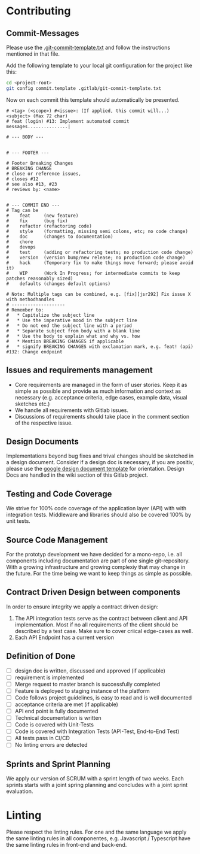 # Contributing

## Commit-Messages

Please use the [.git-commit-template.txt](.git-commit-template.txt) and follow the instructions mentioned
in that file.

Add the following template to your local git configuration for the project like
this:
```bash
cd <project-root>
git config commit.template .gitlab/git-commit-template.txt
```
Now on each commit this template should automatically be presented.


```
# <tag> (<scope>) #<issue>: (If applied, this commit will...) <subject> (Max 72 char)
# feat (login) #13: Implement automated commit messages...............|

# --- BODY ---


# --- FOOTER ---

# Footer Breaking Changes
# BREAKING CHANGE
# close or reference issues,
# closes #12
# see also #13, #23
# reviews by: <name>


# --- COMMIT END ---
# Tag can be
#    feat     (new feature)
#    fix      (bug fix)
#    refactor (refactoring code)
#    style    (formatting, missing semi colons, etc; no code change)
#    doc      (changes to documentation)
#    chore
#    devops
#    test     (adding or refactoring tests; no production code change)
#    version  (version bump/new release; no production code change)
#    hack     (Temporary fix to make things move forward; please avoid it)
#    WIP      (Work In Progress; for intermediate commits to keep patches reasonably sized)
#    defaults (changes default options)

# Note: Multiple tags can be combined, e.g. [fix][jsr292] Fix issue X with methodhandles
# --------------------
# Remember to:
#   * Capitalize the subject line
#   * Use the imperative mood in the subject line
#   * Do not end the subject line with a period
#   * Separate subject from body with a blank line
#   * Use the body to explain what and why vs. how
#   * Mention BREAKING CHANGES if applicable
#   * signify BREAKING CHANGES with exclamation mark, e.g. feat! (api) #132: Change endpoint
```

## Issues and requirements management

- Core requirements are managed in the form of user stories. Keep it as simple
    as possible and provide as much information and context as necessary (e.g.
    acceptance criteria, edge cases, example data, visual sketches etc.)
- We handle all requirements with Gitlab issues.
- Discussions of requirements should take place in the comment section of the
    respective issue.

## Design Documents

Implementations beyond bug fixes and trival changes should be sketched in a
design document. Consider if a design doc is necessary, if you are positiv,
please use the [google design document
template](https://docs.google.com/document/d/1pgMutdDasJb6eN6yK6M95JM8gQ16IKacxxhPXgeL9WY/edit)
for orientation. Design Docs are handled in the wiki section of this Gitlab
project.

## Testing and Code Coverage

We strive for 100% code coverage of the application layer (API) with with
integration tests. Middleware and libraries should also be covered 100% by unit
tests.

## Source Code Management

For the prototyp development we have decided for a mono-repo, i.e. all
components including documentation are part of one single git-repository. With a
growing infrastructure and growing complexiy that may change in the future. For
the time being we want to keep things as simple as possible.

## Contract Driven Design between components

In order to ensure integrity we apply a contract driven design: 

1. The API integration tests serve as the contract between client and API
   implementation. Most if no all requirements of the client should be described
   by a test case. Make sure to cover criical edge-cases as well.
2. Each API Endpoint has a current version


## Definition of Done

- [  ] design doc is written, discussed and approved (if applicable)
- [  ] requirement is implemented
- [  ] Merge request to master branch is successfully completed
- [  ] Feature is deployed to staging instance of the platform
- [  ] Code follows project guidelines, is easy to read and is well documented
- [  ] acceptance criteria are met (if applicable)
- [  ] API end point is fully documented
- [  ] Technical documentation is written
- [  ] Code is covered with Unit-Tests
- [  ] Code is covered with Integration Tests (API-Test, End-to-End Test)
- [  ] All tests pass in CI/CD
- [  ] No linting errors are detected

## Sprints and Sprint Planning

We apply our version of SCRUM with a sprint length of two weeks. Each sprints
starts with a joint spring planning and concludes with a joint sprint
evaluation.

# Linting

Please respect the linting rules. For one and the same language we apply the
same linting rules in all componentes, e.g. Javascript / Typescript have the
same linting rules in front-end and back-end.

